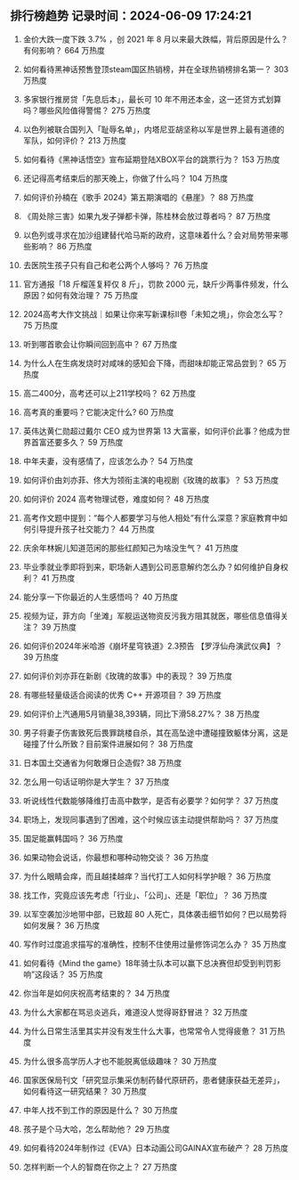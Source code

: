 
## 排行榜趋势 记录时间：2024-06-09 17:24:21
  
  1. 金价大跌一度下跌 3.7% ，创 2021 年 8 月以来最大跌幅，背后原因是什么？有何影响？ 664 万热度
    
  2. 如何看待黑神话预售登顶steam国区热销榜，并在全球热销榜排名第一？ 303 万热度
    
  3. 多家银行推房贷「先息后本」，最长可 10 年不用还本金，这一还贷方式划算吗？哪些风险值得警惕？ 275 万热度
    
  4. 以色列被联合国列入「耻辱名单」，内塔尼亚胡坚称以军是世界上最有道德的军队，如何评价？ 213 万热度
    
  5. 如何看待《黑神话悟空》宣布延期登陆XBOX平台的跳票行为？ 153 万热度
    
  6. 还记得高考结束后的那天晚上，你做了什么吗？ 104 万热度
    
  7. 如何评价孙楠在《歌手 2024》第五期演唱的《悬崖》？ 88 万热度
    
  8. 《周处除三害》如果九发子弹都卡弹，陈桂林会放过尊者吗？ 87 万热度
    
  9. 以色列或寻求在加沙组建替代哈马斯的政府，这意味着什么？会对局势带来哪些影响？ 86 万热度
    
  10. 去医院生孩子只有自己和老公两个人够吗？ 76 万热度
    
  11. 官方通报「18 斤榴莲复秤仅 8 斤」，罚款 2000 元，缺斤少两事件频发，什么原因？如何有效治理？ 75 万热度
    
  12. 2024高考大作文挑战｜如果让你来写新课标II卷「未知之境」，你会怎么写？ 75 万热度
    
  13. 听到哪首歌会让你瞬间回到高中？ 67 万热度
    
  14. 为什么人在生病发烧时对咸味的感知会下降，而甜味却能正常品尝到？ 65 万热度
    
  15. 高二400分，高考还可以上211学校吗？ 62 万热度
    
  16. 高考真的重要吗？它能决定什么? 60 万热度
    
  17. 英伟达黄仁勋超过戴尔 CEO 成为世界第 13 大富豪，如何评价此事？他成为世界首富还要多久？ 59 万热度
    
  18. 中年夫妻，没有感情了，应该怎么办？ 54 万热度
    
  19. 如何评价由刘亦菲、佟大为领衔主演的电视剧《玫瑰的故事》？ 53 万热度
    
  20. 如何评价 2024 高考物理试卷，难度如何？ 48 万热度
    
  21. 高考作文题中提到：“每个人都要学习与他人相处”有什么深意？家庭教育中如何引导提升孩子社交能力？ 44 万热度
    
  22. 庆余年林婉儿知道范闲的那些红颜知己为啥没生气？ 41 万热度
    
  23. 毕业季就业季即将到来，职场新人遇到公司恶意解约怎么办？如何维护自身权利？ 41 万热度
    
  24. 能分享一下你最近的人生感悟吗？ 40 万热度
    
  25. 视频为证，菲方向「坐滩」军舰运送物资反污我方阻其就医，哪些信息值得关注？ 39 万热度
    
  26. 如何评价2024年米哈游《崩坏星穹铁道》2.3预告 【罗浮仙舟演武仪典】？ 39 万热度
    
  27. 如何评价刘亦菲在新剧《玫瑰的故事》中的表现？ 39 万热度
    
  28. 有哪些轻量级适合阅读的优秀 C++ 开源项目？ 39 万热度
    
  29. 如何评价上汽通用5月销量38,393辆，同比下滑58.27%？ 38 万热度
    
  30. 男子将妻子伤害致死后畏罪跳楼自杀，其在高坠途中遭碰撞致躯体分离，这是碰撞了什么所致？目前案件进展如何？ 38 万热度
    
  31. 日本国土交通省为何敢爆日企造假? 38 万热度
    
  32. 怎么用一句话证明你是大学生？ 37 万热度
    
  33. 听说线性代数能够降维打击高中数学，是否有必要学？如何学？ 37 万热度
    
  34. 职场上，发现同事遇到了困难，这个时候应该主动提供帮助吗？ 37 万热度
    
  35. 国足能赢韩国吗？ 36 万热度
    
  36. 如果动物会说话，你最想和哪种动物交谈？ 36 万热度
    
  37. 为什么眼睛会痒，而且越揉越痒？当代打工人如何科学护眼？ 36 万热度
    
  38. 找工作，究竟应该先考虑「行业」、「公司」、还是「职位」？ 36 万热度
    
  39. 以军空袭加沙地带中部，已致超 80 人死亡，具体袭击细节如何？巴以局势将如何发展？ 36 万热度
    
  40. 写作时过度追求描写的准确性，控制不住使用过量修饰词怎么办？ 35 万热度
    
  41. 如何看待《Mind the game》18年骑士队本可以赢下总决赛但却受到判罚影响”这段话？ 35 万热度
    
  42. 你当年是如何庆祝高考结束的？ 34 万热度
    
  43. 为什么大家都在骂忌炎逃兵，难道没人觉得哥舒冒进？ 32 万热度
    
  44. 为什么日常生活里其实并没有发生什么大事，也常常令人觉得疲惫？ 31 万热度
    
  45. 为什么很多高学历人才也不能脱离低级趣味？ 30 万热度
    
  46. 国家医保局刊文「研究显示集采仿制药替代原研药，患者健康获益无差异」，如何看待这一研究结果？ 30 万热度
    
  47. 中年人找不到工作的原因是什么？ 30 万热度
    
  48. 孩子是个马大哈，怎么帮助他？ 29 万热度
    
  49. 如何看待2024年制作过《EVA》日本动画公司GAINAX宣布破产？ 28 万热度
    
  50. 怎样判断一个人的智商在你之上？ 27 万热度
    